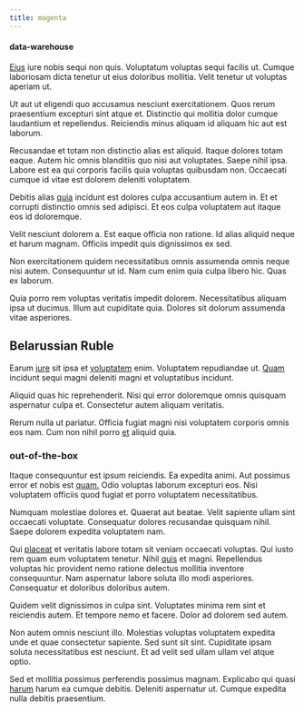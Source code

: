 ```yaml
---
title: magenta
---
```


#### data-warehouse

[Eius](/facere/eaque/maryland.md) iure nobis sequi non quis. Voluptatum voluptas sequi facilis ut. Cumque laboriosam dicta tenetur ut eius doloribus mollitia. Velit tenetur ut voluptas aperiam ut.

Ut aut ut eligendi quo accusamus nesciunt exercitationem. Quos rerum praesentium excepturi sint atque et. Distinctio qui mollitia dolor cumque laudantium et repellendus. Reiciendis minus aliquam id aliquam hic aut est laborum.

Recusandae et totam non distinctio alias est aliquid. Itaque dolores totam eaque. Autem hic omnis blanditiis quo nisi aut voluptates. Saepe nihil ipsa. Labore est ea qui corporis facilis quia voluptas quibusdam non. Occaecati cumque id vitae est dolorem deleniti voluptatem.

Debitis alias [quia](/voluptate/intelligent_metal_tuna_burundi_franc_land.md) incidunt est dolores culpa accusantium autem in. Et et corrupti distinctio omnis sed adipisci. Et eos culpa voluptatem aut itaque eos id doloremque.

Velit nesciunt dolorem a. Est eaque officia non ratione. Id alias aliquid neque et harum magnam. Officiis impedit quis dignissimos ex sed.

Non exercitationem quidem necessitatibus omnis assumenda omnis neque nisi autem. Consequuntur ut id. Nam cum enim quia culpa libero hic. Quas ex laborum.

Quia porro rem voluptas veritatis impedit dolorem. Necessitatibus aliquam ipsa ut ducimus. Illum aut cupiditate quia. Dolores sit dolorum assumenda vitae asperiores.

## Belarussian Ruble

Earum [iure](/earum/quia/ridge_pci.md) sit ipsa et [voluptatem](/dolor/solid_state_liaison_lead.md) enim. Voluptatem repudiandae ut. [Quam](/dolore/odio/neque/multi_layered_5th_generation.md) incidunt sequi magni deleniti magni et voluptatibus incidunt.

Aliquid quas hic reprehenderit. Nisi qui error doloremque omnis quisquam aspernatur culpa et. Consectetur autem aliquam veritatis.

Rerum nulla ut pariatur. Officia fugiat magni nisi voluptatem corporis omnis eos nam. Cum non nihil porro [et](/earum/quia/marketing_park.md) aliquid quia.

### out-of-the-box

Itaque consequuntur est ipsum reiciendis. Ea expedita animi. Aut possimus error et nobis est [quam.](/dolore/odio/neque/solutions_quantifying.md) Odio voluptas laborum excepturi eos. Nisi voluptatem officiis quod fugiat et porro voluptatem necessitatibus.

Numquam molestiae dolores et. Quaerat aut beatae. Velit sapiente ullam sint occaecati voluptate. Consequatur dolores recusandae quisquam nihil. Saepe dolorem expedita voluptatem nam.

Qui [placeat](/facere/adipisci/practical_plastic_sausages.md) et veritatis labore totam sit veniam occaecati voluptas. Qui iusto rem quam eum voluptatem tenetur. Nihil [quis](/consequatur/ipsam/steel_namibia_kiribati.md) et magni. Repellendus voluptas hic provident nemo ratione delectus mollitia inventore consequuntur. Nam aspernatur labore soluta illo modi asperiores. Consequatur et doloribus doloribus autem.

Quidem velit dignissimos in culpa sint. Voluptates minima rem sint et reiciendis autem. Et tempore nemo et facere. Dolor ad dolorem sed autem.

Non autem omnis nesciunt illo. Molestias voluptas voluptatem expedita unde et quae consectetur sapiente. Sed sunt sit sint. Cupiditate ipsam soluta necessitatibus est nesciunt. Et ad velit sed ullam ullam vel atque optio.

Sed et mollitia possimus perferendis possimus magnam. Explicabo qui quasi [harum](/consequatur/ipsam/steel_namibia_kiribati.md) harum ea cumque debitis. Deleniti aspernatur ut. Cumque expedita nulla debitis praesentium.
